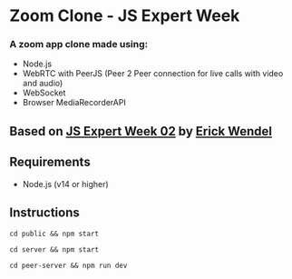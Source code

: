 # Zoom Clone - JS Expert Week

### A zoom app clone made using:
 - Node.js
 - WebRTC with PeerJS (Peer 2 Peer connection for live calls with video and audio)
 - WebSocket
 - Browser MediaRecorderAPI

## Based on [JS Expert Week 02](https://github.com/ErickWendel/semana-javascript-expert02) by [Erick Wendel](https://github.com/ErickWendel)

## Requirements

 - Node.js (v14 or higher)

## Instructions

```
cd public && npm start
```

```
cd server && npm start
```

```
cd peer-server && npm run dev
```